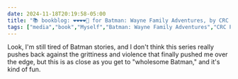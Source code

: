 ```yaml
---
date: 2024-11-18T20:19:58-05:00
title: "📚 bookblog: ❤️❤️❤️❤️🖤 for Batman: Wayne Family Adventures, by CRC Payne"
tags: ["media","book","Myself","Batman: Wayne Family Adventures","CRC Payne","Wayne Family Adventures","Batman","webcomics"]
---
```


Look, I'm still tired of Batman stories, and I don't think this series really pushes back against the grittiness and violence that finally pushed me over the edge, but this is as close as you get to "wholesome Batman," and it's kind of fun.
